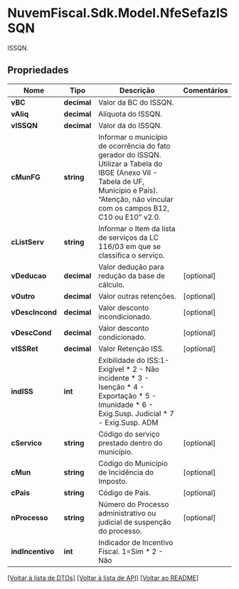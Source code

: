 # NuvemFiscal.Sdk.Model.NfeSefazISSQN
ISSQN.

## Propriedades

Nome | Tipo | Descrição | Comentários
------------ | ------------- | ------------- | -------------
**vBC** | **decimal** | Valor da BC do ISSQN. | 
**vAliq** | **decimal** | Alíquota do ISSQN. | 
**vISSQN** | **decimal** | Valor da do ISSQN. | 
**cMunFG** | **string** | Informar o município de ocorrência do fato gerador do ISSQN. Utilizar a Tabela do IBGE (Anexo VII - Tabela de UF, Município e País). “Atenção, não vincular com os campos B12, C10 ou E10” v2.0. | 
**cListServ** | **string** | Informar o Item da lista de serviços da LC 116/03 em que se classifica o serviço. | 
**vDeducao** | **decimal** | Valor dedução para redução da base de cálculo. | [optional] 
**vOutro** | **decimal** | Valor outras retenções. | [optional] 
**vDescIncond** | **decimal** | Valor desconto incondicionado. | [optional] 
**vDescCond** | **decimal** | Valor desconto condicionado. | [optional] 
**vISSRet** | **decimal** | Valor Retenção ISS. | [optional] 
**indISS** | **int** | Exibilidade do ISS:1-Exigível  * 2 - Não incidente  * 3 - Isenção  * 4 - Exportação  * 5 - Imunidade  * 6 - Exig.Susp. Judicial  * 7 - Exig.Susp. ADM | 
**cServico** | **string** | Código do serviço prestado dentro do município. | [optional] 
**cMun** | **string** | Código do Município de Incidência do Imposto. | [optional] 
**cPais** | **string** | Código de Pais. | [optional] 
**nProcesso** | **string** | Número do Processo administrativo ou judicial de suspenção do processo. | [optional] 
**indIncentivo** | **int** | Indicador de Incentivo Fiscal. 1&#x3D;Sim  * 2 - Não | 

[[Voltar à lista de DTOs]](../README.md#documentation-for-models) [[Voltar à lista de API]](../README.md#documentation-for-api-endpoints) [[Voltar ao README]](../README.md)

